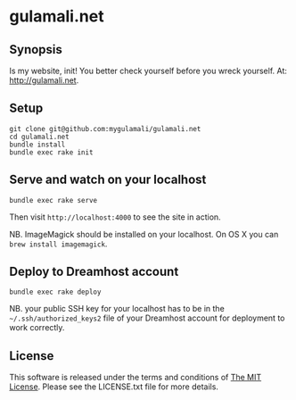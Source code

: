 # gulamali.net

## Synopsis

Is my website, init!  You better check yourself before you wreck yourself.
At: http://gulamali.net.

## Setup

```shell
git clone git@github.com:mygulamali/gulamali.net
cd gulamali.net
bundle install
bundle exec rake init
```

## Serve and watch on your localhost

`bundle exec rake serve`

Then visit `http://localhost:4000` to see the site in action.

NB. ImageMagick should be installed on your localhost.  On OS X you can
`brew install imagemagick`.

## Deploy to Dreamhost account

`bundle exec rake deploy`

NB. your public SSH key for your localhost has to be in the
`~/.ssh/authorized_keys2` file of your Dreamhost account for deployment to
work correctly.

## License

This software is released under the terms and conditions of
[The MIT License](http://www.opensource.org/licenses/mit-license.php "The MIT
License").  Please see the LICENSE.txt file for more details.
